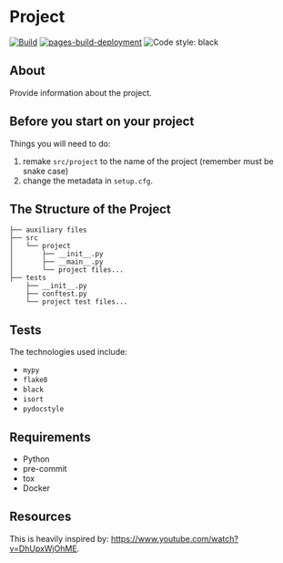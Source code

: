 # Project

[![Build](https://github.com/shivan-s/python-template/actions/workflows/build.yml/badge.svg)](https://github.com/shivan-s/python-template/actions/workflows/build.yml)
[![pages-build-deployment](https://github.com/shivan-s/python-template/actions/workflows/pages/pages-build-deployment/badge.svg?branch=gh-pages)](https://github.com/shivan-s/python-template/actions/workflows/pages/pages-build-deployment)
![Code style: black](https://img.shields.io/badge/code%20style-black-000000.svg)

## About

Provide information about the project.

## Before you start on your project

Things you will need to do:

1. remake `src/project` to the name of the project (remember must be snake case)
2. change the metadata in `setup.cfg`.

## The Structure of the Project

```shell
├── auxiliary files
├── src
│   └── project
│       ├── __init__.py
│       ├── __main__.py
│       └── project files...
├── tests
    ├── __init__.py
    ├── conftest.py
    └── project test files...
```

## Tests

The technologies used include:

- `mypy`
- `flake8`
- `black`
- `isort`
- `pydocstyle`

## Requirements

- Python
- pre-commit
- tox
- Docker

## Resources

This is heavily inspired by: <https://www.youtube.com/watch?v=DhUpxWjOhME>.
